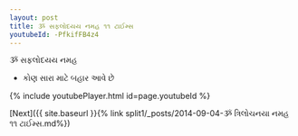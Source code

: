 ```yaml
---
layout: post
title: ૐ સફલોદયય નમહ ૧૧ ટાઈમ્સ
youtubeId: -PfkifFB4z4
---
```

 
 
 ૐ સફલોદયય નમહ  
 
 -  કોણ સારા માટે બહાર આવે છે 
 
  
 
  
 
 
 
 
 
 


{% include youtubePlayer.html id=page.youtubeId %}
 
[Next]({{ site.baseurl }}{% link  split1/_posts/2014-09-04-ૐ ત્રિલોચનયા નમહ ૧૧ ટાઈમ્સ.md%})
 
